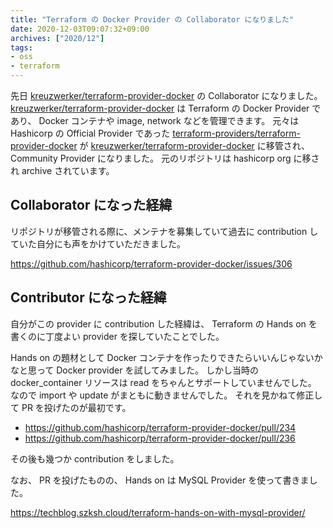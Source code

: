 ```yaml
---
title: "Terraform の Docker Provider の Collaborator になりました"
date: 2020-12-03T09:07:32+09:00
archives: ["2020/12"]
tags:
- oss
- terraform
---
```


先日 [kreuzwerker/terraform-provider-docker](https://github.com/kreuzwerker/terraform-provider-docker) の Collaborator になりました。
[kreuzwerker/terraform-provider-docker](https://github.com/kreuzwerker/terraform-provider-docker) は Terraform の Docker Provider であり、 Docker コンテナや image, network などを管理できます。
元々は Hashicorp の Official Provider であった [terraform-providers/terraform-provider-docker](https://github.com/terraform-providers/terraform-provider-docker) が [kreuzwerker/terraform-provider-docker](https://github.com/kreuzwerker/terraform-provider-docker) に移管され、 Community Provider になりました。
元のリポジトリは hashicorp org に移され archive されています。

## Collaborator になった経緯

リポジトリが移管される際に、メンテナを募集していて過去に contribution していた自分にも声をかけていただきました。

https://github.com/hashicorp/terraform-provider-docker/issues/306

## Contributor になった経緯

自分がこの provider に contribution した経緯は、 Terraform の Hands on を書くのに丁度よい provider を探していたことでした。

Hands on の題材として Docker コンテナを作ったりできたらいいんじゃないかなと思って Docker provider を試してみました。
しかし当時の docker_container リソースは read をちゃんとサポートしていませんでした。
なので import や update がまともに動きませんでした。
それを見かねて修正して PR を投げたのが最初です。

* https://github.com/hashicorp/terraform-provider-docker/pull/234
* https://github.com/hashicorp/terraform-provider-docker/pull/236

その後も幾つか contribution をしました。

なお、 PR を投げたものの、 Hands on は MySQL Provider を使って書きました。

https://techblog.szksh.cloud/terraform-hands-on-with-mysql-provider/
